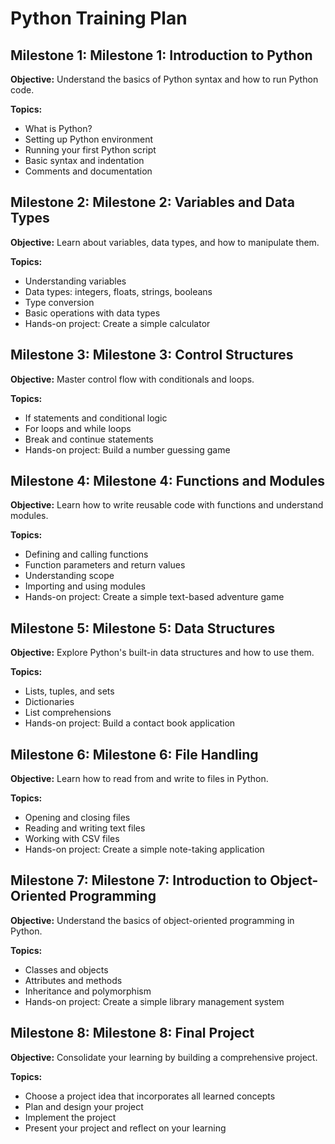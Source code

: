 # Python Training Plan

## Milestone 1: Milestone 1: Introduction to Python

**Objective:** Understand the basics of Python syntax and how to run Python code.

**Topics:**
- What is Python?
- Setting up Python environment
- Running your first Python script
- Basic syntax and indentation
- Comments and documentation

## Milestone 2: Milestone 2: Variables and Data Types

**Objective:** Learn about variables, data types, and how to manipulate them.

**Topics:**
- Understanding variables
- Data types: integers, floats, strings, booleans
- Type conversion
- Basic operations with data types
- Hands-on project: Create a simple calculator

## Milestone 3: Milestone 3: Control Structures

**Objective:** Master control flow with conditionals and loops.

**Topics:**
- If statements and conditional logic
- For loops and while loops
- Break and continue statements
- Hands-on project: Build a number guessing game

## Milestone 4: Milestone 4: Functions and Modules

**Objective:** Learn how to write reusable code with functions and understand modules.

**Topics:**
- Defining and calling functions
- Function parameters and return values
- Understanding scope
- Importing and using modules
- Hands-on project: Create a simple text-based adventure game

## Milestone 5: Milestone 5: Data Structures

**Objective:** Explore Python's built-in data structures and how to use them.

**Topics:**
- Lists, tuples, and sets
- Dictionaries
- List comprehensions
- Hands-on project: Build a contact book application

## Milestone 6: Milestone 6: File Handling

**Objective:** Learn how to read from and write to files in Python.

**Topics:**
- Opening and closing files
- Reading and writing text files
- Working with CSV files
- Hands-on project: Create a simple note-taking application

## Milestone 7: Milestone 7: Introduction to Object-Oriented Programming

**Objective:** Understand the basics of object-oriented programming in Python.

**Topics:**
- Classes and objects
- Attributes and methods
- Inheritance and polymorphism
- Hands-on project: Create a simple library management system

## Milestone 8: Milestone 8: Final Project

**Objective:** Consolidate your learning by building a comprehensive project.

**Topics:**
- Choose a project idea that incorporates all learned concepts
- Plan and design your project
- Implement the project
- Present your project and reflect on your learning

